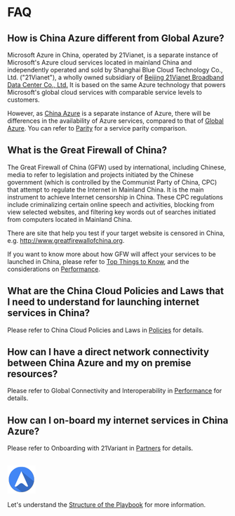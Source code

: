 <properties
	pageTitle="Global Customer Playbook faq | Azure"
	description="Global Customer Playbook faq"
	services="global-customer-playbook"
	documentationCenter=""
	authors="jtong"
	manager="edwinc"
	editor=""
	tags="global-customer-playbook"/>

<tags
	ms.service="global-customer-playbook"
	ms.workload=""
	ms.tgt_pltfrm=""
	ms.devlang="na"
	ms.topic="article"
	ms.date="12/26/2016"
	wacn.date="12/26/2016"
	wacn.lang="en" 
	ms.author="jtong"/>


# FAQ

## How is China Azure different from Global Azure?

Microsoft Azure in China, operated by 21Vianet, is a separate instance of Microsoft's Azure cloud services located in mainland China and independently operated and sold by Shanghai Blue Cloud Technology Co., Ltd. ("21Vianet"), a wholly owned subsidiary of [Beijing 21Vianet Broadband Data Center Co., Ltd.](http://www.ch.21vianet.com/) It is based on the same Azure technology that powers Microsoft's global cloud services with comparable service levels to customers.

However, as [China Azure](www.azure.cn) is a separate instance of Azure, there will be differences in the availability of Azure services, compared to that of [Global Azure](www.azure.com).  You can refer to [Parity](/solutions/global-customer/envisioning/guidance/parity/) for a service parity comparison.
</br>

## What is the Great Firewall of China?

The Great Firewall of China (GFW) used by international, including Chinese, media to refer to legislation and projects initiated by the Chinese government (which is controlled by the Communist Party of China, CPC) that attempt to regulate the Internet in Mainland China. It is the main instrument to achieve Internet censorship in China. These CPC regulations include criminalizing certain online speech and activities, blocking from view selected websites, and filtering key words out of searches initiated from computers located in Mainland China. 

There are site that help you test if your target website is censored in China, e.g.
http://www.greatfirewallofchina.org.

If you want to know more about how GFW will affect your services to be launched in China, please refer to [Top Things to Know](/solutions/global-customer/top-things-to-know/), and the considerations on [Performance](/solutions/global-customer/envisioning/guidance/performance/).
</br>

## What are the China Cloud Policies and Laws that I need to understand for launching internet services in China?

Please refer to China Cloud Policies and Laws in [Policies](/solutions/global-customer/envisioning/explore/policies/) for details.
</br>

## How can I have a direct network connectivity between China Azure and my on premise resources?

Please refer to Global Connectivity and Interoperability in [Performance](/solutions/global-customer/planning/guidance/performance/) for details.
</br>

## How can I on-board my internet services in China Azure?

Please refer to Onboarding with 21Variant in [Partners](/solutions/global-customer/onboarding/explore/partners/) for details.
</br>
</br>

![navigation](./media/navigation.png)

Let's understand the [Structure of the Playbook](/solutions/global-customer/structure-of-playbook/) for more information.
